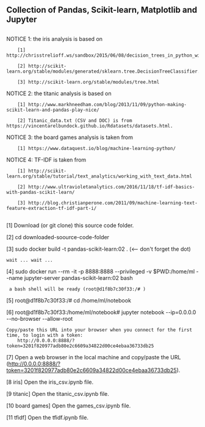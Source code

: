 
##
## Collection of Pandas, Scikit-learn, Matplotlib and Jupyter
##

NOTICE 1: the iris analysis is based on 

		[1] http://chrisstrelioff.ws/sandbox/2015/06/08/decision_trees_in_python_with_scikit_learn_and_pandas.html
		
		[2] http://scikit-learn.org/stable/modules/generated/sklearn.tree.DecisionTreeClassifier.html
		
		[3] http://scikit-learn.org/stable/modules/tree.html
	


NOTICE 2: the titanic analysis is based on 

		[1] http://www.markhneedham.com/blog/2013/11/09/python-making-scikit-learn-and-pandas-play-nice/

		[2] Titanic_data.txt (CSV and DOC) is from https://vincentarelbundock.github.io/Rdatasets/datasets.html.


NOTICE 3: the board games analysis is taken from

		[1] https://www.dataquest.io/blog/machine-learning-python/


NOTICE 4: TF-IDF is taken from 
		
		[1] http://scikit-learn.org/stable/tutorial/text_analytics/working_with_text_data.html
		
		[2] http://www.ultravioletanalytics.com/2016/11/18/tf-idf-basics-with-pandas-scikit-learn/
		
		[3] http://blog.christianperone.com/2011/09/machine-learning-text-feature-extraction-tf-idf-part-i/

##


 
[1] Download (or git clone) this source code folder.

[2] cd downloaded-soource-code-folder

[3] sudo docker build -t pandas-scikit-learn:02 . (<-- don't forget the dot)

	
	wait ... wait ...

[4] sudo docker run --rm -it -p 8888:8888 --privileged -v $PWD:/home/ml --name jupyter-server pandas-scikit-learn:02 bash

	 a bash shell will be ready (root@d1f8b7c30f33:/# )

[5] root@d1f8b7c30f33:/#  cd /home/ml/notebook

[6] root@d1f8b7c30f33:/home/ml/notebook# jupyter notebook --ip=0.0.0.0  --no-browser --allow-root


	Copy/paste this URL into your browser when you connect for the first time, to login with a token:
        http://0.0.0.0:8888/?token=3201f820977adb80e2c6609a34822d00ce4ebaa36733db25

[7] Open a web browser in the local machine and copy/paste the URL (http://0.0.0.0:8888/?token=3201f820977adb80e2c6609a34822d00ce4ebaa36733db25).


[8 iris] Open the iris_csv.ipynb file.

[9 titanic] Open the titanic_csv.ipynb file.

[10 board games] Open the games_csv.ipynb file.

[11 tfidf] Open the tfidf.ipynb file.


